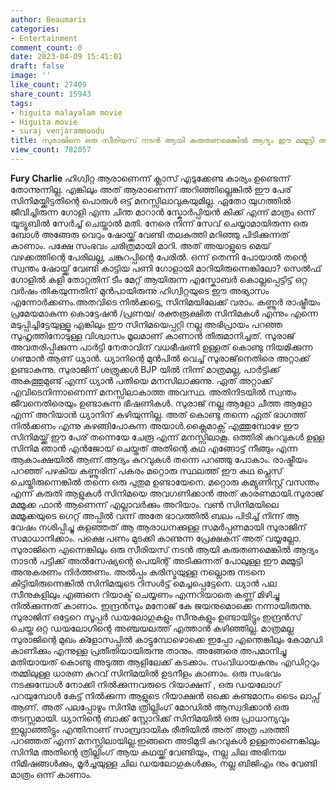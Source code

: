 ```yaml
---
author: Beaumaris
categories:
- Entertainment
comment_count: 0
date: 2023-04-09 15:41:01
draft: false
image: ''
like_count: 27409
share_count: 15943
tags:
- higuita malayalam movie
- Higuita movie
- suraj venjarammoodu
title: സുരാജിനെ ഒരു സീരിയസ് നടൻ ആയി കരുതണമെങ്കിൽ ആദ്യം ഈ മമ്മൂട്ടി അനുകരണം നിർത്തണം
view_count: 782057
---
```


**Fury Charlie** ഹിഗ്വിറ്റ ആരാണെന്ന് ക്ലാസ് എടുക്കേണ്ട കാര്യം ഉണ്ടെന്ന് തോന്നുന്നില്ല. എങ്കിലും അത് ആരാണെന്ന് അറിഞ്ഞില്ലെങ്കിൽ ഈ പേര് സിനിമയ്ക്കിട്ടതിന്റെ പൊരുൾ ഒട്ട് മനസ്സിലാവുകയുമില്ല. ഏതോ യുഗത്തിൽ ജീവിച്ചിരുന്ന ഗോളി എന്ന ചിന്ത മാറാൻ സ്കോർപ്പിയൻ കിക്ക് എന്ന് മാത്രം ഒന്ന് യൂട്യൂബിൽ സേർച്ച്‌ ചെയ്താൽ മതി. നേരെ നിന്ന് സേവ് ചെയ്യാമായിരുന്ന ഒരു ബോൾ അങ്ങേരു വെറും ഷോയ്ക്ക് വേണ്ടി തലകുത്തി മറിഞ്ഞു പിടിക്കുന്നത് കാണാം. പക്ഷേ സംഭവം ചരിത്രമായി മാറി. അത് അയാളുടെ മെയ് വഴക്കത്തിന്റെ പേരിലല്ല, ചങ്കുറപ്പിന്റെ പേരിൽ. ഒന്ന് തെന്നി പോയാൽ തന്റെ സ്വന്തം ഷോയ്ക്ക് വേണ്ടി കാട്ടിയ പണി ഗോളായി മാറിയിരുന്നെങ്കിലോ? സെൽഫ് ഗോളിൽ കളി തോറ്റതിന് ടീം മേറ്റ് ആയിരുന്ന എസ്കോബർ കൊല്ലപ്പെട്ടിട്ട് ഒറ്റ വർഷം തികയുന്നതിന് മുൻപായിരുന്നു ഹിഗ്വിറ്റയുടെ ഈ അഭ്യാസം എന്നോർക്കണം.അതവിടെ നിൽക്കട്ടെ, സിനിമയിലേക്ക് വരാം. കണ്ണൂർ രാഷ്ട്രീയം പ്രമേയമാകുന്ന കൊട്ടേഷൻ /പ്രണയ/ രക്തരൂക്ഷിത സിനിമകൾ എന്നും എന്നെ മടുപ്പിച്ചിട്ടേയുള്ളൂ എങ്കിലും ഈ സിനിമയെപ്പറ്റി നല്ല അഭിപ്രായം പറഞ്ഞ സുഹൃത്തിനോടുള്ള വിശ്വാസം മൂലമാണ് കാണാൻ തീരുമാനിച്ചത്. സുരാജ് അവതരിപ്പിക്കുന്ന പാർട്ടി നേതാവിന് വധഭീഷണി ഉള്ളത് കൊണ്ടു നിയമിക്കുന്ന ഗണ്മാൻ ആണ് ധ്യാൻ. ധ്യാനിന്റെ മുൻപിൽ വെച്ച് സുരാജ്‌നെതിരെ അറ്റാക്ക് ഉണ്ടാകുന്നു. സുരാജിന് ശത്രുക്കൾ BJP യിൽ നിന്ന് മാത്രമല്ല, പാർട്ടിക്ക് അകത്തുമുണ്ട് എന്ന് ധ്യാൻ പതിയെ മനസിലാക്കുന്നു. ഏത് അറ്റാക്ക് എവിടെനിന്നാണെന്ന് മനസ്സിലാകാത്ത അവസ്ഥ. അതിനിടയിൽ സ്വന്തം ജീവനെതിരെയും ഉണ്ടാകുന്ന ഭീഷണികൾ. സുരാജ് നല്ല ആളോ ചീത്ത ആളോ എന്ന് അറിയാൻ ധ്യാനിന് കഴിയുന്നില്ല. അത് കൊണ്ടു തന്നെ ഏത് ഭാഗത്ത്‌ നിൽക്കണം എന്നു കുഴങ്ങിപോകുന്ന അയാൾ.ക്ലൈമാക്സ്‌ എത്തുമ്പോഴേ ഈ സിനിമയ്ക്ക് ഈ പേര് തന്നെയേ ചേരൂ എന്ന് മനസ്സിലാകൂ. ഒത്തിരി കുറവുകൾ ഉള്ള സിനിമ ഞാൻ എൻജോയ് ചെയ്തത് അതിന്റെ കഥ എങ്ങോട്ട് നീങ്ങും എന്ന ആകാംക്ഷയിൽ ആണ്.ആദ്യം കുറവുകൾ തന്നെ പറഞ്ഞു പോകാം. രാഷ്ട്രീയം പറഞ്ഞ് പഴകിയ കണ്ണൂരിന് പകരം മറ്റൊരു സ്ഥലത്ത് ഈ കഥ പ്ലെസ് ചെയ്തിരുന്നെങ്കിൽ തന്നെ ഒരു പുതുമ ഉണ്ടായേനെ. മറ്റൊരു കമ്യുണിസ്റ്റ് വസന്തം എന്ന് കരുതി ആളുകൾ സിനിമയെ അവഗണിക്കാൻ അത് കാരണമായി.സുരാജ് മമ്മൂക്ക ഫാൻ ആണെന്ന് എല്ലാവർക്കും അറിയാം. വൺ സിനിമയിലെ മമ്മൂക്കയുടെ ഗെറ്റ് അപ്പിൽ വന്ന് അതേ ഭാവത്തിൽ ബലം പിടിച്ച് നിന്ന് ആ വേഷം നശിപ്പിച്ചു കളഞ്ഞത് ആ ആരാധനക്കുള്ള സമർപ്പണമായി സുരാജിന് സമാധാനിക്കാം. പക്ഷെ പണം മുടക്കി കാണുന്ന പ്രേക്ഷകന് അത് വയ്യല്ലോ. സുരാജിനെ എന്നെങ്കിലും ഒരു സീരിയസ് നടൻ ആയി കരുതണമെങ്കിൽ ആദ്യം നാടൻ പട്ടിക്ക് അൽസേഷ്യന്റെ പെയിന്റ് അടിക്കുന്നത് പോലുള്ള ഈ മമ്മൂട്ടി അനുകരണം നിർത്തണം. അൽപ്പം കരിസ്മയുള്ള നല്ലൊരു നടനെ കിട്ടിയിരുന്നെങ്കിൽ സിനിമയുടെ റിസൾട്ട് മെച്ചപ്പെട്ടേനെ. ധ്യാൻ പല സീനുകളിലും എങ്ങനെ റിയാക്ട് ചെയ്യണം എന്നറിയാതെ കണ്ണ് മിഴിച്ചു നിൽക്കുന്നത് കാണാം. ഇന്ദ്രൻസും മനോജ്‌ കേ ജയനുമൊക്കെ നന്നായിരുന്നു. സുരാജിന് ഒട്ടേറെ സൂപ്പർ ഡയലോഗുകളും സീനുകളും ഉണ്ടായിട്ടും ഇന്ദ്രൻസ് ചെയ്ത ഒറ്റ ഡയലോഗിന്റെ അഞ്ചയലത്ത് എത്താൻ കഴിഞ്ഞില്ല. മാത്രമല്ല സുരാജിന്റെ മുഖം ക്ളോസപ്പിൽ കാട്ടുമ്പോഴൊക്കെ ഇപ്പോ എന്തെങ്കിലും കോമഡി കാണിക്കും എന്നുള്ള പ്രതീതിയായിരുന്നു താനും. അങ്ങേരെ അപമാനിച്ചു മതിയായത് കൊണ്ടു അടുത്ത ആളിലേക്ക് കടക്കാം. സംവിധായകനും എഡിറ്ററും തമ്മിലുള്ള ധാരണ കുറവ് സിനിമയിൽ ഉടനീളം കാണാം. ഒരു സംഭവം നടക്കുമ്പോൾ നോക്കി നിൽക്കുന്നവരുടെ റിയാക്ഷന് , ഒരു ഡയലോഗ് പറയുമ്പോൾ കേട്ട് നിൽക്കുന്ന ആളുടെ റിയാക്ഷൻ ഒക്കെ കണ്ടമാനം ടൈം ലാപ്സ് ആണ്. അത് പലപ്പോഴും സിനിമ ത്രില്ലിംഗ് മോഡിൽ ആസ്വദിക്കാൻ ഒരു തടസ്സമായി. ധ്യാനിന്റെ ബാക്ക് സ്റ്റോറിക്ക് സിനിമയിൽ ഒരു പ്രാധാന്യവും ഇല്ലാഞ്ഞിട്ടും എന്തിനാണ് സാമ്പ്രദായിക രീതിയിൽ അത് അത്ര പരത്തി പറഞ്ഞത് എന്ന് മനസ്സിലായില്ല.ഇങ്ങനെ അടിമുടി കുറവുകൾ ഉള്ളതാണെങ്കിലും സിനിമ അതിന്റെ ത്രില്ലിംഗ് ആയ കഥയ്ക്ക് വേണ്ടിയും, നല്ല ചില അഭിനയ നിമിഷങ്ങൾക്കും, മൂർച്ചയുള്ള ചില ഡയലോഗുകൾക്കും, നല്ല ബിജിഎം നും വേണ്ടി മാത്രം ഒന്ന് കാണാം.